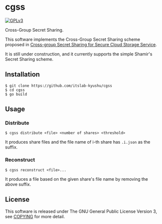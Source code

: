 # cgss
[![GPLv3](https://img.shields.io/badge/license-GPLv3-blue.svg)](https://www.gnu.org/copyleft/gpl.html)

Cross-Group Secret Sharing.

This software implements the Cross-Group Secret Sharing scheme proposed in [Cross-group Secret Sharing for Secure Cloud Storage Service](http://hdl.handle.net/2324/1563374).

It is still under construction, and it currently supports the simple Shamir's
Secret Sharing scheme.

## Installation
```
$ git clone https://github.com/itslab-kyushu/cgss
$ cd cgss
$ go build
```

## Usage
### Distribute
```
$ cgss distribute <file> <number of shares> <threshold>
```

It produces share files and the file name of i-th share has `.i.json` as the
suffix.

### Reconstruct
```
$ cgss reconstruct <file>...
```

It produces a file based on the given share's file name by removing the above
suffix.


## License
This software is released under The GNU General Public License Version 3,
see [COPYING](COPYING) for more detail.
